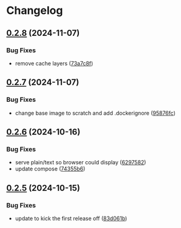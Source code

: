# Changelog

## [0.2.8](https://github.com/locmai/promguard/compare/promguard-v0.2.7...promguard-v0.2.8) (2024-11-07)


### Bug Fixes

* remove cache layers ([73a7c8f](https://github.com/locmai/promguard/commit/73a7c8fbae2ae8ad6c5b9279ef91623a13960404))

## [0.2.7](https://github.com/locmai/promguard/compare/promguard-v0.2.6...promguard-v0.2.7) (2024-11-07)


### Bug Fixes

* change base image to scratch and add .dockerignore ([95876fc](https://github.com/locmai/promguard/commit/95876fc9301ad0809b8aa0f49d0d4e65d8b9bb2e))

## [0.2.6](https://github.com/locmai/promguard/compare/promguard-v0.2.5...promguard-v0.2.6) (2024-10-16)


### Bug Fixes

* serve plain/text so browser could display ([6297582](https://github.com/locmai/promguard/commit/62975820d802916cf3998911a5cf4ba8def54405))
* update compose ([74355b6](https://github.com/locmai/promguard/commit/74355b676c8dbee6e2feecf93a08d7e674ef0b45))

## [0.2.5](https://github.com/locmai/promguard/compare/promguard-v0.2.4...promguard-v0.2.5) (2024-10-15)


### Bug Fixes

* update to kick the first release off ([83d061b](https://github.com/locmai/promguard/commit/83d061bdb2a8bd0dc6c3e3ec83dfd6c165333e71))
